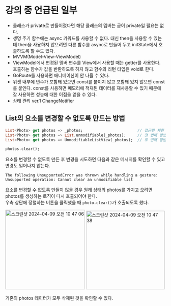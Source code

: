 # 강의 중 언급된 일부
- 클래스가 private로 만들어졌다면 해당 클래스의 멤버는 굳이 private일 필요는 없다.
- 생명 주기 함수에는 async 키워드를 사용할 수 없다. 대신 then을 사용할 수 있는데 then을 사용하지 않으려면 다른 함수를 async로 만들어 두고 initState에서 호출하도록 할 수도 있다.
- MVVM(Model-View-ViewModel)
- ViewModel에서 변경된 멤버 변수를 View에서 사용할 때는 getter를 사용한다. 호출하는 함수가 값을 반환하도록 하지 않고 함수의 리턴 타입은 void로 한다. 
- GoRoute를 사용하면 애니메이션이 안 나올 수 있다.
- 위젯 내부에 변수가 포함돼 있으면 const를 붙이지 않고 포함돼 있지 않으면 const를 붙인다. const를 사용하면 메모리에 적재된 데이터를 재사용할 수 있기 때문에 잘 사용하면 성능에 대한 이점을 얻을 수 있다.
- 상태 관리 ver.1 ChangeNotifier



## List의 요소를 변경할 수 없도록 만드는 방법

```dart
List<Photo> get photos => _photos;                        // 접근만 제한
List<Photo> get photos => List.unmodifiable(_photos);     // 첫 번째 방법
List<Photo> get photos => UnmodifiableListView(_photos);  // 두 번째 방법
```

```dart
photos.clear();
```

요소를 변경할 수 없도록 만든 후 변경을 시도하면 다음과 같은 메시지를 확인할 수 있고 변경도 일어나지 않는다.

```
The following UnsupportedError was thrown while handling a gesture:
Unsupported operation: Cannot clear an unmodifiable list
```

요소를 변경할 수 없도록 만들지 않을 경우 원래 상태의 photos를 가지고 오려면 photos를 생성하는 로직이 다시 호출되어야 한다.   
우측 상단에 정렬하는 버튼을 클릭했을 때 `photo.clear()`가 호출되도록 했다.

<img width="250" alt="스크린샷 2024-04-09 오전 10 47 06" src="https://github.com/leeseowoo/TIL/assets/76784643/2ecdea25-31ac-4b2e-80b5-f82869cc80a8">

<img width="247" alt="스크린샷 2024-04-09 오전 10 47 38" src="https://github.com/leeseowoo/TIL/assets/76784643/cfe8812e-83fe-4021-b2d3-895ee4246a00">

기존의 photos 데이터가 모두 삭제된 것을 확인할 수 있다.

